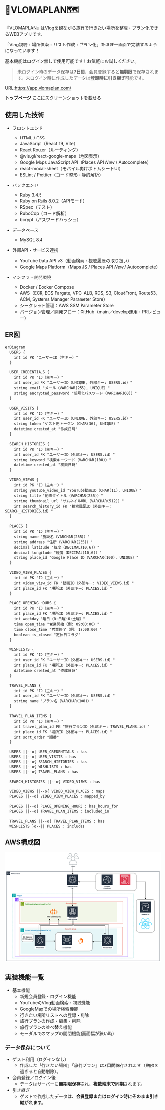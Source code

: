 # 🎥VLOMAPLAN🗺️
『VLOMAPLAN』はVlogを観ながら旅行で行きたい場所を整理・プラン化できるWEBアプリです。

「Vlog視聴・場所検索・リスト作成・プラン化」をほぼ一画面で完結するようになっています！

基本機能はログイン無しで使用可能です！お気軽にお試しください。
> 未ログイン時のデータ保存は**7日間**、会員登録すると**無期限**で保存されます。未ログイン時に作成したデータは**登録時に引き継ぎ**可能です。


URL:https://app.vlomaplan.com/

**トップページ**
ここにスクリーンショットを載せる

## 使用した技術

- フロントエンド
  - HTML / CSS
  - JavaScript（React 19, Vite）
  - React Router（ルーティング）
  - @vis.gl/react-google-maps（地図表示）
  - Google Maps JavaScript API（Places API *New* / Autocomplete）
  - react-modal-sheet（モバイル向けボトムシートUI）
  - ESLint / Prettier（コード整形・静的解析）

- バックエンド
  - Ruby 3.4.5
  - Ruby on Rails 8.0.2（APIモード）
  - RSpec（テスト）
  - RuboCop（コード解析）
  - bcrypt（パスワードハッシュ）

- データベース
  - MySQL 8.4

- 外部API・サービス連携
  - YouTube Data API v3（動画検索・視聴履歴の取り扱い）
  - Google Maps Platform（Maps JS / Places API *New* / Autocomplete）

- インフラ・開発環境
  - Docker / Docker Compose
  - AWS（ECR, ECS Fargate, VPC, ALB, RDS, S3, CloudFront, Route53, ACM, Systems Manager Parameter Store）
  - シークレット管理：AWS SSM Parameter Store
  - バージョン管理／開発フロー：GitHub（main／develop運用・PRレビュー）

## ER図
```mermaid
erDiagram
  USERS {
    int id PK "ユーザーID（主キー）"
  }

  USER_CREDENTIALS {
    int id PK "ID（主キー）"
    int user_id FK "ユーザーID（UNIQUE, 外部キー: USERS.id）"
    string email "メール（VARCHAR(255), UNIQUE）"
    string encrypted_password "暗号化パスワード（VARCHAR(60)）"
  }

  USER_VISITS {
    int id PK "ID（主キー）"
    int user_id FK "ユーザーID（UNIQUE, 外部キー: USERS.id）"
    string token "ゲスト用トークン（CHAR(36), UNIQUE）"
    datetime created_at "作成日時"
  }

  SEARCH_HISTORIES {
    int id PK "ID（主キー）"
    int user_id FK "ユーザーID（外部キー: USERS.id）"
    string keyword "検索キーワード（VARCHAR(100)）"
    datetime created_at "検索日時"
  }

  VIDEO_VIEWS {
    int id PK "ID（主キー）"
    string youtube_video_id "YouTube動画ID（CHAR(11), UNIQUE）"
    string title "動画タイトル（VARCHAR(255)）"
    string thumbnail_url "サムネイルURL（VARCHAR(512)）"
    int search_history_id FK "検索履歴ID（外部キー: SEARCH_HISTORIES.id）"
  }

  PLACES {
    int id PK "ID（主キー）"
    string name "施設名（VARCHAR(255)）"
    string address "住所（VARCHAR(255)）"
    decimal latitude "緯度（DECIMAL(10,6)）"
    decimal longitude "経度（DECIMAL(10,6)）"
    string place_id "Google Place ID（VARCHAR(100), UNIQUE）"
  }

  VIDEO_VIEW_PLACES {
    int id PK "ID（主キー）"
    int video_view_id FK "動画ID（外部キー: VIDEO_VIEWS.id）"
    int place_id FK "場所ID（外部キー: PLACES.id）"
  }

  PLACE_OPENING_HOURS {
    int id PK "ID（主キー）"
    int place_id FK "場所ID（外部キー: PLACES.id）"
    int weekday "曜日（0:日曜~6:土曜）"
    time open_time "営業開始（例: 09:00:00）"
    time close_time "営業終了（例: 18:00:00）"
    boolean is_closed "定休日フラグ"
  }

  WISHLISTS {
    int id PK "ID（主キー）"
    int user_id FK "ユーザーID（外部キー: USERS.id）"
    int place_id FK "場所ID（外部キー: PLACES.id）"
    datetime created_at "作成日時"
  }

  TRAVEL_PLANS {
    int id PK "ID（主キー）"
    int user_id FK "ユーザーID（外部キー: USERS.id）"
    string name "プラン名（VARCHAR(100)）"
  }

  TRAVEL_PLAN_ITEMS {
    int id PK "ID（主キー）"
    int travel_plan_id FK "旅行プランID（外部キー: TRAVEL_PLANS.id）"
    int place_id FK "場所ID（外部キー: PLACES.id）"
    int sort_order "順番"
  }

  USERS ||--o| USER_CREDENTIALS : has
  USERS ||--o| USER_VISITS : has
  USERS ||--o{ SEARCH_HISTORIES : has
  USERS ||--o{ WISHLISTS : has
  USERS ||--o{ TRAVEL_PLANS : has

  SEARCH_HISTORIES ||--o{ VIDEO_VIEWS : has

  VIDEO_VIEWS ||--o{ VIDEO_VIEW_PLACES : maps
  PLACES ||--o{ VIDEO_VIEW_PLACES : mapped_by

  PLACES ||--o{ PLACE_OPENING_HOURS : has_hours_for
  PLACES ||--o{ TRAVEL_PLAN_ITEMS : included_in

  TRAVEL_PLANS ||--o{ TRAVEL_PLAN_ITEMS : has
  WISHLISTS }o--|| PLACES : includes
```

## AWS構成図
![インフラ構成図](./documents/インフラ構成図.png)

## 実装機能一覧
- 基本機能
  - 新規会員登録・ログイン機能
  - YouTubeのVlog動画検索・視聴機能
  - GoogleMapでの場所検索機能
  - 行きたい場所リストへの登録・削除
  - 旅行プランの作成・編集・削除
  - 旅行プランの並べ替え機能
  - モーダルでのマップの開閉機能(画面幅が狭い時)

### データ保存について

- ゲスト利用（ログインなし）
  - 作成した「行きたい場所」「旅行プラン」は**7日間**保存されます（期限を過ぎると自動削除）。
- 会員登録／ログイン後
  - データはサーバーに**無期限保存**され、**複数端末で同期**されます。
- 引き継ぎ
  - ゲストで作成したデータは、**会員登録またはログイン時にそのまま引き継がれます**。
